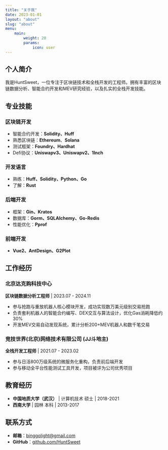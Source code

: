 ```yaml
---
title: "关于我"
date: 2023-01-01
layout: "about"
slug: "about"
menu:
    main:
        weight: 20
        params:
            icon: user
---
```


## 个人简介

我是HuntSweet，一位专注于区块链技术和全栈开发的工程师。拥有丰富的区块链数据分析、智能合约开发和MEV研究经验，以及扎实的全栈开发技能。

## 专业技能

### 区块链开发
- 智能合约开发：**Solidity、Huff**
- 熟悉区块链：**Ethereum**、**Solana**
- 测试框架：**Foundry、Hardhat**
- Defi协议：**Uniswapv3、Uniswapv2、1Inch**

### 开发语言
- 熟练：**Huff、Solidity、Python、Go**
- 了解：**Rust**

### 后端开发
- 框架：**Gin、Kratos**
- 数据库：**Gorm、SQLAlchemy、Go-Redis**
- 性能优化：**Pprof**

### 前端开发
- **Vue2、AntDesign、G2Plot**

## 工作经历

### 北京达克购科技中心
**区块链数据分析工程师** | 2023.07 - 2024.11

- 参与抢跑与重放机器人核心模块开发，成功实现数万美元级别交易抢跑
- 负责套利机器人的智能合约编写、DEX交互与算法设计，优化Gas消耗降低约30%
- 开发MEV交易自动发现系统，累计分析200+MEV机器人和数千笔交易

### 竞技世界(北京)网络技术有限公司 (JJ斗地主)
**全栈开发工程师** | 2021.07 - 2023.02

- 参与日活800万级系统的微服务化重构，负责前后端开发
- 参与移动全平台性能测试工具开发，项目被评为公司优秀项目

## 教育经历

- **中国地质大学（武汉）** | 计算机技术 硕士 | 2018-2021
- **西南大学** | 园林 本科 | 2013-2017

## 联系方式

- **邮箱**：binggolight@gmail.com
- **GitHub**：[github.com/HuntSweet](https://github.com/HuntSweet) 